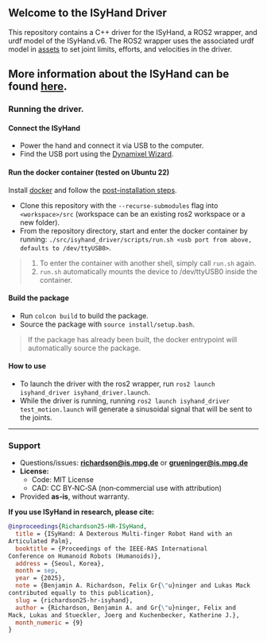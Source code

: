## Welcome to the ISyHand Driver

This repository contains a C++ driver for the ISyHand, a ROS2 wrapper, and urdf model of the ISyHand.v6.
The ROS2 wrapper uses the associated urdf model in [assets](https://github.com/benrichardson28/isyhand_ros2/tree/master/assets) to set joint limits, efforts, and velocities in the driver. 

More information about the ISyHand can be found [here](https://isyhand.is.mpg.de/).
---

### Running the driver.
#### Connect the ISyHand
- Power the hand and connect it via USB to the computer.
- Find the USB port using the [Dynamixel Wizard](https://emanual.robotis.com/docs/en/software/dynamixel/dynamixel_wizard2/).

#### Run the docker container (tested on Ubuntu 22)
Install [docker](https://docs.docker.com/engine/install/ubuntu/) and follow the [post-installation steps](https://docs.docker.com/engine/install/linux-postinstall/#manage-docker-as-a-non-root-user).
- Clone this repository with the `--recurse-submodules` flag into `<workspace>/src` (workspace can be an existing ros2 workspace or a new folder).
- From the repository directory, start and enter the docker container by running: `./src/isyhand_driver/scripts/run.sh <usb port from above, defaults to /dev/ttyUSB0>`. 
> 1. To enter the container with another shell, simply call `run.sh` again.
> 2. `run.sh` automatically mounts the device to /dev/ttyUSB0 inside the container.

#### Build the package
- Run `colcon build` to build the package.
- Source the package with `source install/setup.bash`.
> If the package has already been built, the docker entrypoint will automatically source the package. 

#### How to use
- To launch the driver with the ros2 wrapper, run `ros2 launch isyhand_driver isyhand_driver.launch`.
- While the driver is running, running `ros2 launch isyhand_driver test_motion.launch` will generate a sinusoidal signal that will be sent to the joints. 

---
### Support
- Questions/issues: **richardson@is.mpg.de** or **grueninger@is.mpg.de**
- **License:**  
  - Code: MIT License  
  - CAD: CC BY‑NC‑SA (non‑commercial use with attribution)
- Provided **as‑is**, without warranty.

**If you use ISyHand in research, please cite:**
```bibtex
@inproceedings{Richardson25-HR-ISyHand,
  title = {ISyHand: A Dexterous Multi-finger Robot Hand with an
Articulated Palm},
  booktitle = {Proceedings of the IEEE-RAS International
Conference on Humanoid Robots (Humanoids)},
  address = {Seoul, Korea},
  month = sep,
  year = {2025},
  note = {Benjamin A. Richardson, Felix Gr{\"u}ninger and Lukas Mack
contributed equally to this publication},
  slug = {richardson25-hr-isyhand},
  author = {Richardson, Benjamin A. and Gr{\"u}ninger, Felix and
Mack, Lukas and Stueckler, Joerg and Kuchenbecker, Katherine J.},
  month_numeric = {9}
}

